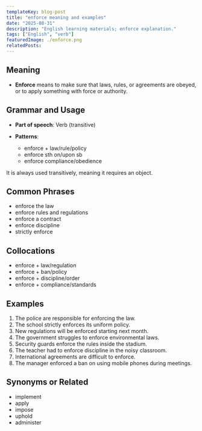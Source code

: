 ```yaml
---
templateKey: blog-post
title: "enforce meaning and examples"
date: "2025-08-31"
description: "English learning materials; enforce explanation."
tags: ["English", "verb"]
featuredImage: ./enforce.png
relatedPosts:
---
```


## Meaning

- **Enforce** means to make sure that laws, rules, or agreements are obeyed, or to apply something with force or authority.

## Grammar and Usage

- **Part of speech**: Verb (transitive)
- **Patterns**:

  - enforce + law/rule/policy
  - enforce sth on/upon sb
  - enforce compliance/obedience

It is always used transitively, meaning it requires an object.

## Common Phrases

- enforce the law
- enforce rules and regulations
- enforce a contract
- enforce discipline
- strictly enforce

## Collocations

- enforce + law/regulation
- enforce + ban/policy
- enforce + discipline/order
- enforce + compliance/standards

## Examples

1. The police are responsible for enforcing the law.
2. The school strictly enforces its uniform policy.
3. New regulations will be enforced starting next month.
4. The government struggles to enforce environmental laws.
5. Security guards enforce the rules inside the stadium.
6. The teacher had to enforce discipline in the noisy classroom.
7. International agreements are difficult to enforce.
8. The manager enforced a ban on using mobile phones during meetings.

## Synonyms or Related

- implement
- apply
- impose
- uphold
- administer
